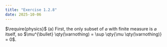 ```yaml
---
title: "Exercise 1.2.8"
date: 2025-10-06
---
```

$\require{physics}$
(a) First, the only subset of $\varnothing$ with finite measure is $\varnothing$ itself, so $\mu^{\bullet} \qty(\varnothing) = \sup \qty{\mu \qty(\varnothing)} = 0$. 
